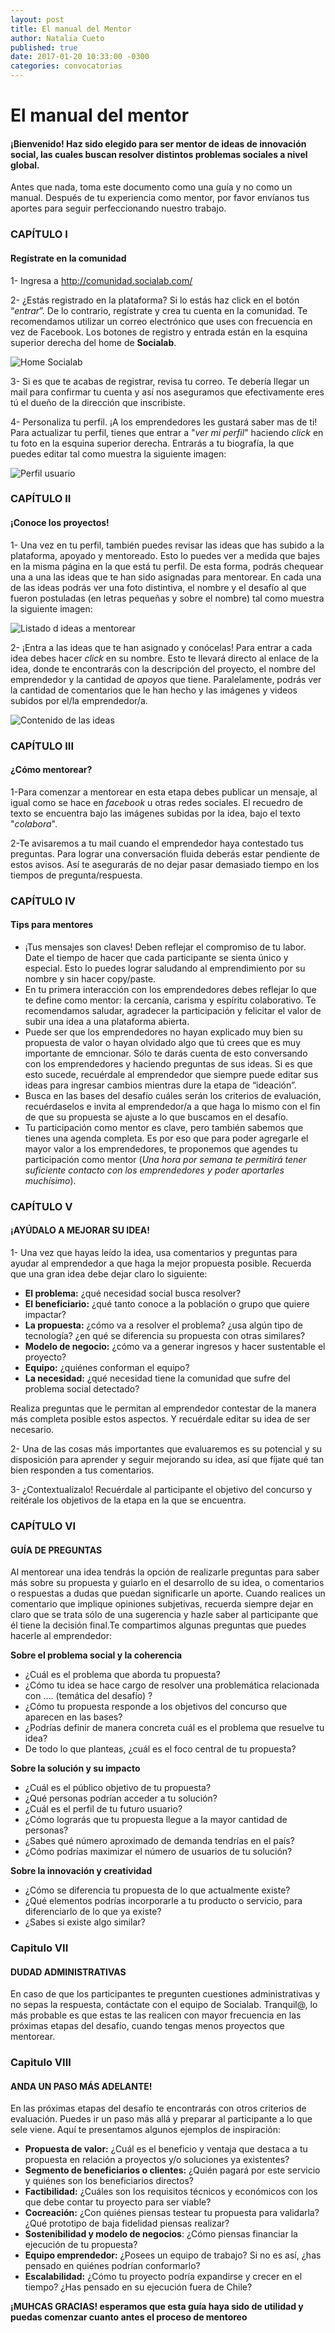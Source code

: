```yaml
---
layout: post
title: El manual del Mentor
author: Natalia Cueto
published: true
date: 2017-01-20 10:33:00 -0300
categories: convocatorias
---
```


# El manual del mentor

#### ¡Bienvenido! Haz sido elegido para ser mentor de ideas de innovación social, las cuales buscan resolver distintos problemas sociales a nivel global.

Antes que nada, toma este documento como una guía y no como un manual. Después de tu experiencia como mentor, por favor envíanos tus aportes para seguir perfeccionando nuestro trabajo. 


### CAPÍTULO I
#### **Regístrate en la comunidad** 

1- Ingresa a http://comunidad.socialab.com/

2- ¿Estás registrado en la plataforma?  Si lo estás haz click en el botón “*entrar*”. De lo contrario, regístrate y crea tu cuenta en la comunidad. Te recomendamos utilizar un correo electrónico que uses con frecuencia en vez de Facebook. Los botones de registro y entrada están en la esquina superior derecha del home de **Socialab**.

![Home **Socialab**](https://preview.ibb.co/dGpnaa/homeSL.png)

3- Si es que te acabas de registrar, revisa tu correo. Te debería llegar un mail para confirmar tu cuenta y así nos aseguramos que efectivamente eres tú el dueño de la dirección que inscribiste. 

4- Personaliza tu perfil. ¡A los emprendedores les gustará saber mas de ti! Para actualizar tu perfil, tienes que entrar a "*ver mi perfil*" haciendo *click* en tu foto en la esquina superior derecha. Entrarás a tu biografía, la que puedes editar tal como muestra la siguiente imagen:

![Perfil usuario](https://image.ibb.co/cPfcaa/perfilSL.png) 


### CAPÍTULO II
#### **¡Conoce los proyectos!** 

1- Una vez en tu perfil, también puedes revisar las ideas que has subido a la plataforma, apoyado y mentoreado. Esto lo puedes ver a medida que bajes en la misma página en la que está tu perfil. De esta forma, podrás chequear una a una las ideas que te han sido asignadas para mentorear. En cada una de las ideas podrás ver una foto distintiva, el nombre y el desafío al que fueron postuladas (en letras pequeñas y sobre el nombre) tal como muestra la siguiente imagen:

![Listado d ideas a mentorear](https://image.ibb.co/nDntgF/ideas_mentoreadas.png)

2- ¡Entra a las ideas que te han asignado y conócelas! Para entrar a cada idea debes hacer *click* en su nombre. Esto te llevará directo al enlace de la idea, donde te encontrarás con la descripción del proyecto, el nombre del emprendedor y la cantidad de *apoyos* que tiene. Paralelamente, podrás ver la cantidad de comentarios que le han hecho y las imágenes y videos subidos por el/la emprendedor/a.

![Contenido de las ideas](https://image.ibb.co/mi8igF/ideaSL.png) 


### CAPÍTULO III
#### **¿Cómo mentorear?**

1-Para comenzar a mentorear en esta etapa debes publicar un mensaje, al igual como se hace en *facebook* u otras redes sociales. El recuedro de texto se encuentra bajo las imágenes subidas por la idea, bajo el texto "*colabora*".   

2-Te avisaremos a tu mail cuando el emprendedor haya contestado tus preguntas. Para lograr una conversación fluida deberás estar pendiente de estos avisos. Así te asegurarás de no dejar pasar demasiado tiempo en los tiempos de pregunta/respuesta. 

### CAPÍTULO IV
#### **Tips para mentores**

- ¡Tus mensajes son claves! Deben reflejar el compromiso de tu labor. Date el tiempo de hacer que cada participante se sienta único y especial. Esto lo puedes lograr saludando al emprendimiento por su nombre y sin hacer copy/paste.
- En tu primera interacción con los emprendedores debes reflejar lo que te define como mentor: la cercanía, carisma y espíritu colaborativo. Te recomendamos saludar, agradecer la participación y felicitar el valor de subir una idea a una plataforma abierta.
- Puede ser que los emprendedores no hayan explicado muy bien su propuesta de valor o hayan olvidado algo que tú crees que es muy importante de emncionar. Sólo te darás cuenta de esto conversando con los emprendedores y haciendo preguntas de sus ideas. Si es que esto sucede, recuérdale al emprendedor que siempre puede editar sus ideas para ingresar cambios mientras dure la etapa de “ideación”.
- Busca en las bases del desafío cuáles serán los criterios de evaluación, recuérdaselos e invita al emprendedor/a a que haga lo mismo con el fin de que su propuesta se ajuste a lo que buscamos en el desafío.
- Tu participación como mentor es clave, pero también sabemos que tienes una agenda completa. Es por eso que para poder agregarle el mayor valor a los emprendedores, te proponemos que agendes tu participación como mentor (*Una hora por semana te permitirá tener suficiente contacto con los emprendedores y poder aportarles muchísimo*).



### CAPÍTULO V
#### **¡AYÚDALO A MEJORAR SU IDEA!** 

1- Una vez que hayas leído la idea, usa comentarios y preguntas para ayudar al emprendedor a que haga la mejor propuesta posible.
Recuerda que una gran idea debe dejar claro lo siguiente:

- **El problema:** ¿qué necesidad social busca resolver?
- **El beneficiario:** ¿qué tanto conoce a la población o grupo que quiere impactar?
- **La propuesta:** ¿cómo va a resolver el problema? ¿usa algún tipo de tecnología? ¿en qué se diferencia su propuesta con otras similares?
- **Modelo de negocio:** ¿cómo va a generar ingresos y hacer sustentable el proyecto?
- **Equipo:** ¿quiénes conforman el equipo?
- **La necesidad:** ¿qué necesidad tiene la comunidad que sufre del problema social detectado?

Realiza preguntas que le permitan al emprendedor contestar de la manera más completa posible estos aspectos. Y recuérdale editar su idea de ser necesario. 

2- Una de las cosas más importantes que evaluaremos es su potencial y su disposición para aprender y seguir mejorando su idea, así que fíjate qué tan bien responden a tus comentarios.

3- ¿Contextualízalo! Recuérdale al participante el objetivo del concurso y reitérale los objetivos de la etapa en la que se encuentra.


### CAPÍTULO VI
#### **GUÍA DE PREGUNTAS** 

Al mentorear una idea tendrás la opción de realizarle preguntas para saber más sobre su propuesta y guiarlo en el desarrollo de su idea, o comentarios o respuestas a dudas que puedan significarle un aporte. Cuando realices un comentario que implique opiniones subjetivas, recuerda siempre dejar en claro que se trata sólo de una sugerencia y hazle saber al participante que él tiene la decisión final.Te compartimos algunas preguntas que puedes hacerle al emprendedor:

**Sobre el problema social y la coherencia**

- ¿Cuál es el problema que aborda tu propuesta?
- ¿Cómo tu idea se hace cargo de resolver una problemática relacionada con …. (temática del desafío) ?
- ¿Cómo tu propuesta responde a los objetivos del concurso que aparecen en las bases?
- ¿Podrías definir de manera concreta cuál es el problema que resuelve tu idea?
- De todo lo que planteas, ¿cuál es el foco central de tu propuesta?

**Sobre la solución y su impacto**

- ¿Cuál es el público objetivo de tu propuesta?
- ¿Qué personas podrían acceder a tu solución?
- ¿Cuál es el perfil de tu futuro usuario?
- ¿Cómo lograrás que tu propuesta llegue a la mayor cantidad de personas?
- ¿Sabes qué número aproximado de demanda tendrías en el país?
- ¿Cómo podrías maximizar el número de usuarios de tu solución?

**Sobre la innovación y creatividad**

- ¿Cómo se diferencia tu propuesta de lo que actualmente existe?
- ¿Qué elementos podrías incorporarle a tu producto o servicio, para diferenciarlo de lo que ya existe?
- ¿Sabes si existe algo similar?


### Capitulo VII
#### **DUDAD ADMINISTRATIVAS**

En caso de que los participantes te pregunten cuestiones administrativas y no sepas la respuesta, contáctate con el equipo de Socialab.
Tranquil@, lo más probable es que estas te las realicen con mayor frecuencia en las próximas etapas del desafío, cuando tengas menos proyectos que mentorear.


### Capitulo VIII
#### **ANDA UN PASO MÁS ADELANTE!** 

En las próximas etapas del desafío te encontrarás con otros criterios de evaluación. Puedes ir un paso más allá y preparar al participante a lo que sele viene. Aquí te presentamos algunos ejemplos de inspiración:

* **Propuesta de valor:** ¿Cuál es el beneficio y ventaja que destaca a tu propuesta en relación a proyectos y/o soluciones ya existentes?
* **Segmento de beneficiarios o clientes:** ¿Quién pagará por este servicio y quiénes son los beneficiarios directos?
* **Factibilidad:** ¿Cuáles son los requisitos técnicos y económicos con los que debe contar tu proyecto para ser viable?
* **Cocreación:** ¿Con quiénes piensas testear tu propuesta para validarla? ¿Qué prototipo de baja fidelidad piensas realizar?
* **Sostenibilidad y modelo de negocios**: ¿Cómo piensas financiar la ejecución de tu propuesta?
* **Equipo emprendedor:** ¿Posees un equipo de trabajo? Si no es así, ¿has pensado en quiénes podrían conformarlo?
* **Escalabilidad:** ¿Cómo tu proyecto podría expandirse y crecer en el tiempo? ¿Has pensado en su ejecución fuera de Chile?

**¡MUHCAS GRACIAS! esperamos que esta guía haya sido de utilidad y puedas comenzar cuanto antes el proceso de mentoreo**
